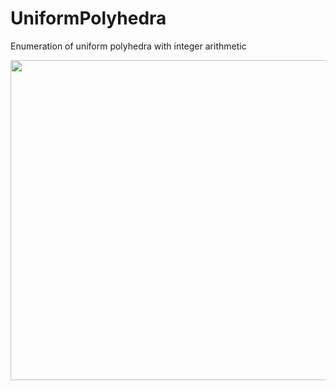 # UniformPolyhedra
Enumeration of uniform polyhedra with integer arithmetic

<image src="Images/r%7B52%255%7D.png" width="512" />


